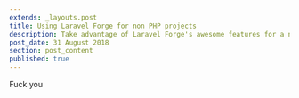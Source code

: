 ```yaml
---
extends: _layouts.post
title: Using Laravel Forge for non PHP projects
description: Take advantage of Laravel Forge's awesome features for a non-PHP app
post_date: 31 August 2018
section: post_content
published: true
---
```


Fuck you

